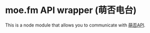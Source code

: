 # moe.fm API wrapper (萌否电台)

This is a node module that allows you to communicate with [萌否API](http://open.moefou.org/docs/).
